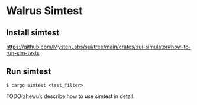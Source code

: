 # Walrus Simtest

## Install simtest

https://github.com/MystenLabs/sui/tree/main/crates/sui-simulator#how-to-run-sim-tests

## Run simtest

    $ cargo simtest <test_filter>

TODO(zhewu): describe how to use simtest in detail.
